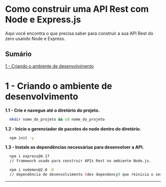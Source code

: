 # Como construir uma API Rest com Node e Express.js

Aqui você encontra o que precisa saber para construir a sua API Rest do zero usando Node e Express.

## Sumário
[1 - Criando o ambiente de desenvolvimento](#criando-o-ambiente-de-desenvolvimento)


# 1 - Criando o ambiente de desenvolvimento

<strong> 1.1 - Crie e navegue até o diretório do projeto. </strong>
```sh
  mkdir nome_do_projeto && cd nome_do_projeto
```
<strong> 1.2 - Inicie o gerenciador de pacotes do node dentro do diretório. </strong>
```sh
  npm init -y
```
 
<strong> 1.3 - Instale as dependências necessárias para desenvolver a API. </strong>
```sh
  npm i express@4.17 
  // framework usado para construir APIs Rest no ambiente Node.js.

  npm i nodemon@2.0 -D
  // dependência de desenvolvimento (dev dependency) que reinicia o servidor a cada alteração feita no código.
```
---
 
 
